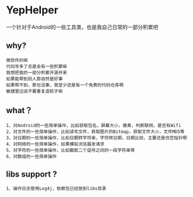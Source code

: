 YepHelper
=========

一个针对于Android的一些工具类，也是我自己日常的一部分积累吧

why?
-------------
	做软件的嘛
	代码写多了总是会有一些积累嘛
	我想把我的一部分积累开源开来
	如果能帮到别人那自然是好事
	如果帮不到，那也没事，我至少还是有一个免费的代码仓库啊
	敏捷里边说不要重复造轮子嘛

what？
--------------
	1、对Android的一些简单操作，比如获取包名，屏幕大小，像素，判断联网，是否有Wifi
	2、对文件的一些简单操作，比如读写文件，获取图片的Bitmap，获取文件大小，文件MD5等
	3、对日期的一些简单操作，比如日期转字符串，字符转日期，日期比较，主要还是仿空指针啊
	4、对网络的一些简单操作，如果模拟浏览器发请求
	5、对字符的一些简单操作，比如截取二个逗号之间的一段字符串等
	6、对数组的一些简单操作

libs support ?
----------------
	1、操作日志使用Log4j，依赖包已经放到libs目录
	




